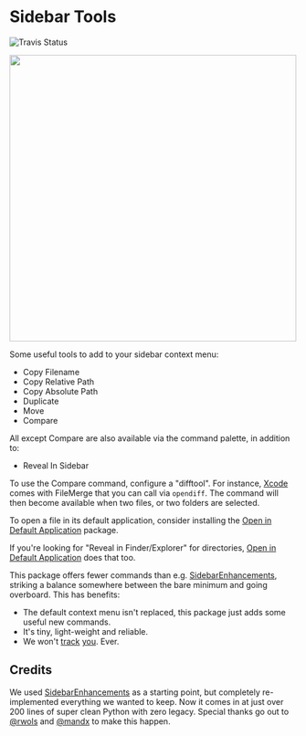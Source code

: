 # Sidebar Tools

![Travis Status](https://travis-ci.com/braver/SideBarTools.svg?branch=master)

<img src="https://raw.githubusercontent.com/braver/SideBarTools/master/screenshot.png" width="502">

Some useful tools to add to your sidebar context menu:

- Copy Filename
- Copy Relative Path
- Copy Absolute Path
- Duplicate
- Move
- Compare

All except Compare are also available via the command palette, in addition to:

- Reveal In Sidebar

To use the Compare command, configure a "difftool". For instance, [Xcode][4] comes with FileMerge that you can call via `opendiff`. The command will then become available when two files, or two folders are selected.

To open a file in its default application, consider installing the [Open in Default Application][2] package.

If you're looking for "Reveal in Finder/Explorer" for directories, [Open in Default Application][2] does that too.

This package offers fewer commands than e.g. [SidebarEnhancements][1], striking a balance somewhere between the bare minimum 
and going overboard. This has benefits:

- The default context menu isn't replaced, this package just adds some useful 
  new commands.
- It's tiny, light-weight and reliable.
- We won't [track][3] [you][5]. Ever.


## Credits

We used [SidebarEnhancements][1] as a starting point, but completely re-implemented everything we wanted to keep. Now it comes in at just over 200 lines of super clean Python with zero legacy. Special thanks go out to [@rwols][6] and [@mandx][7] to make this happen.


[1]: https://packagecontrol.io/packages/SideBarEnhancements
[2]: https://packagecontrol.io/packages/Open%20in%20Default%20Application
[3]: https://github.com/SideBarEnhancements-org/SideBarEnhancements/blob/d1c7fa4bac6a1f31ba177bc41ddd0ca902e43609/Stats.py
[4]: https://developer.apple.com/xcode/
[5]: https://forum.sublimetext.com/t/rfc-default-package-control-channel-and-package-telemetry/30157
[6]: https://github.com/braver/SideBarTools/pull/2
[7]: https://github.com/braver/SideBarTools/pulls?q=is%3Apr+author%3Amandx

